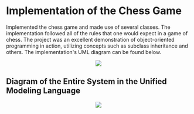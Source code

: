 # Implementation of the Chess Game
Implemented the chess game and made use of several classes. The implementation followed all of the rules that one would expect in a game of chess. The project was an excellent demonstration of object-oriented programming in action, utilizing concepts such as subclass inheritance and others. The implementation's UML diagram can be found below.
 <p align="center">
  <img src="https://user-images.githubusercontent.com/94204398/144529235-6742a90c-cb60-4a3d-bbed-2576327b118e.PNG" >
 </p>

## Diagram of the Entire System in the Unified Modeling Language
 <p align="center">
  <img src="https://user-images.githubusercontent.com/94204398/144529784-b8fbff28-4f90-4d5d-9781-1bc0cb6872ae.png" >
 </p>

